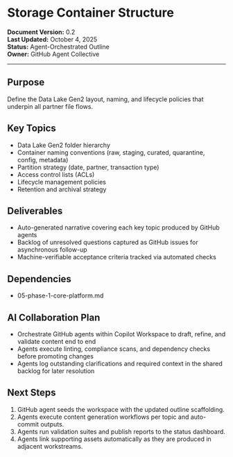 # Storage Container Structure

**Document Version:** 0.2  
**Last Updated:** October 4, 2025  
**Status:** Agent-Orchestrated Outline  
**Owner:** GitHub Agent Collective

---

## Purpose

Define the Data Lake Gen2 layout, naming, and lifecycle policies that underpin all partner file flows.

## Key Topics

- Data Lake Gen2 folder hierarchy
- Container naming conventions (raw, staging, curated, quarantine, config, metadata)
- Partition strategy (date, partner, transaction type)
- Access control lists (ACLs)
- Lifecycle management policies
- Retention and archival strategy

## Deliverables

- Auto-generated narrative covering each key topic produced by GitHub agents
- Backlog of unresolved questions captured as GitHub issues for asynchronous follow-up
- Machine-verifiable acceptance criteria tracked via automated checks

## Dependencies

- 05-phase-1-core-platform.md

## AI Collaboration Plan

- Orchestrate GitHub agents within Copilot Workspace to draft, refine, and validate content end to end
- Agents execute linting, compliance scans, and dependency checks before promoting changes
- Agents log outstanding clarifications and required context in the shared backlog for later resolution

## Next Steps

1. GitHub agent seeds the workspace with the updated outline scaffolding.
2. Agents execute content generation workflows per topic and auto-commit outputs.
3. Agents run validation suites and publish reports to the status dashboard.
4. Agents link supporting assets automatically as they are produced in adjacent workstreams.
